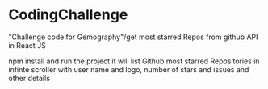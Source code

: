 # CodingChallenge
"Challenge code for Gemography"/get most starred Repos from github API in React JS

npm install and run the project 
it will list Github most starred Repositories in infinte scroller
with user name and logo, number of stars and issues and other details 
